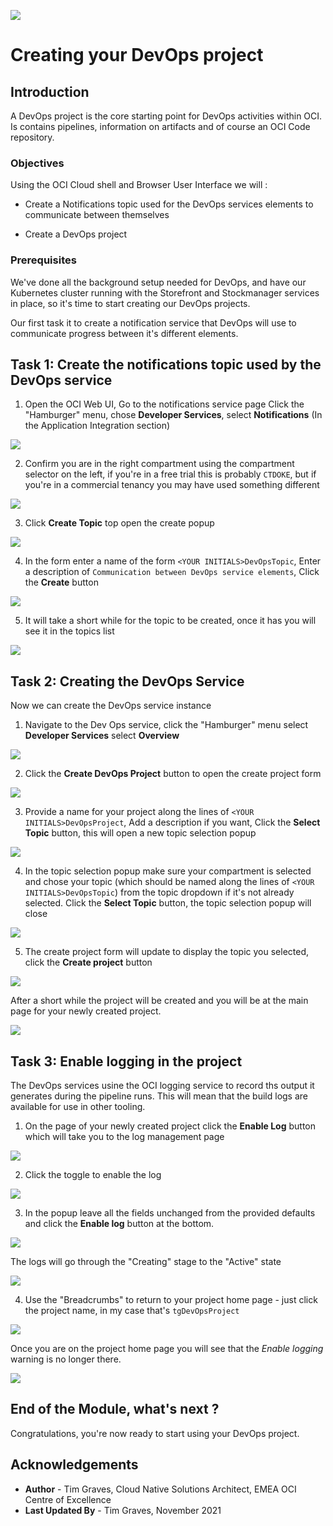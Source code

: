 ![](../../../../common/images/customer.logo2.png)

# Creating your DevOps project

## Introduction

A DevOps project is the core starting point for DevOps activities within OCI. Is contains pipelines, information on artifacts and of course an OCI Code repository.

### Objectives

Using the OCI Cloud shell and Browser User Interface we will :

  - Create a Notifications topic used for the DevOps services elements to communicate between themselves
  
  - Create a DevOps project
  
 
### Prerequisites

We've done all the background setup needed for DevOps, and have our Kubernetes cluster running with the Storefront and Stockmanager services in place, so it's time to start creating our DevOps projects.

Our first task it to create a notification service that DevOps will use to communicate progress between it's different elements.


## Task 1: Create the notifications topic used by the DevOps service

  1. Open the OCI Web UI, Go to the notifications service page Click the "Hamburger" menu, chose **Developer Services**, select **Notifications** (In the Application Integration section)
  
  ![](images/notifications-access-service.png)

  2. Confirm you are in the right compartment using the compartment selector on the left, if you're in a free trial this is probably `CTDOKE`, but if you're in a commercial tenancy you may have used something different
  
  ![](images/notifications-confirm-compartment.png)
  
  3. Click **Create Topic** top open the create popup
  
  ![](images/notifications-create-topic-initial.png)

  4. In the form enter a name of the form `<YOUR INITIALS>DevOpsTopic`, Enter a description of `Communication between DevOps service elements`, Click the **Create** button
  
  ![](images/notifications-create-topic-form.png)

  5. It will take a short while for the topic to be created, once it has you will see it in the topics list
  
  ![](images/notifications-created-topic.png)
  
## Task 2: Creating the DevOps Service

Now we can create the DevOps service instance

  1. Navigate to the Dev Ops service, click the "Hamburger" menu select  **Developer Services** select **Overview**
  
  ![](images/devops-access-service.png)

  2. Click the **Create DevOps Project** button to open the create project form
  
  ![](images/devops-create-project-initial.png)

  3. Provide a name for your project along the lines of `<YOUR INITIALS>DevOpsProject`, Add a description if you want, Click the **Select Topic** button, this will open a new topic selection popup
  
  ![](images/devops-create-project-form-part1.png)
  
  4. In the topic selection popup make sure your compartment is selected and chose your topic (which should be named along the lines of `<YOUR INITIALS>DevOpsTopic`) from the topic dropdown if it's not already selected. Click the **Select Topic** button, the topic selection popup will close
  
  ![](images/devops-create-project-topic-selection.png)
  
  5. The create project form will update to display the topic you selected, click the **Create project** button
  
  ![](images/devops-create-project-form-part2.png)

After a short while the project will be created and you will be at the main page for your newly created project.

  ![](images/devops-created-project.png)
  
## Task 3: Enable logging in the project

The DevOps services usine the OCI logging service to record ths output it generates during the pipeline runs. This will mean that the build logs are available for use in other tooling.

  1. On the page of your newly created project click the **Enable Log** button which will take you to the log management page
  
  ![](images/devops-enable-logging.png)

  2. Click the toggle to enable the log 
  
  ![](images/devops-enable-logging-toggle.png)
  
  3. In the popup leave all the fields unchanged from the provided defaults and click the **Enable log** button at the bottom. 
  
  ![](images/devops-enable-logging-popup.png)
  
  The logs will go through the "Creating" stage to the "Active" state
  
  ![](images/devops-enable-logs-enabled.png)

  4. Use the "Breadcrumbs" to return to your project home page - just click the project name, in my case that's `tgDevOpsProject`
  
  ![](images/devops-breadcrumbs-to-project-page.png)
  
  Once you are on the project home page you will see that the *Enable logging* warning is no longer there.
  
  ![](images/devops-project-home-with-no-logging-warning.png)
  
## End of the Module, what's next ?

Congratulations, you're now ready to start using your DevOps project.

## Acknowledgements

* **Author** - Tim Graves, Cloud Native Solutions Architect, EMEA OCI Centre of Excellence
* **Last Updated By** - Tim Graves, November 2021
  